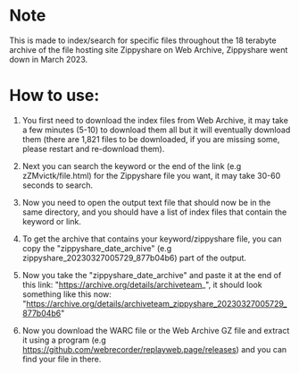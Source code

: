 # Note

This is made to index/search for specific files throughout the 18 terabyte archive of the file hosting site Zippyshare on Web Archive, Zippyshare went down in March 2023.

# How to use:

1. You first need to download the index files from Web Archive, it may take a few minutes (5-10) to download them all but it will eventually download them (there are 1,821 files to be downloaded, if you are missing some, please restart and re-download them).

2. Next you can search the keyword or the end of the link (e.g zZMvictk/file.html) for the Zippyshare file you want, it may take 30-60 seconds to search.

3. Now you need to open the output text file that should now be in the same directory, and you should have a list of index files that contain the keyword or link.

4. To get the archive that contains your keyword/zippyshare file, you can copy the "zippyshare_date_archive" (e.g zippyshare_20230327005729_877b04b6) part of the output.

5. Now you take the "zippyshare_date_archive" and paste it at the end of this link: "https://archive.org/details/archiveteam_", it should look something like this now: "https://archive.org/details/archiveteam_zippyshare_20230327005729_877b04b6"

6. Now you download the WARC file or the Web Archive GZ file and extract it using a program (e.g https://github.com/webrecorder/replayweb.page/releases) and you can find your file in there.
